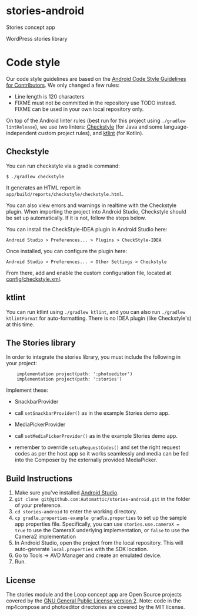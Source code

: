 # stories-android
Stories concept app

WordPress stories library

# Code style

Our code style guidelines are based on the [Android Code Style Guidelines for Contributors](https://source.android.com/source/code-style.html). We only changed a few rules:

* Line length is 120 characters
* FIXME must not be committed in the repository use TODO instead. FIXME can be used in your own local repository only.

On top of the Android linter rules (best run for this project using `./gradlew lintRelease`), we use two linters: [Checkstyle](http://checkstyle.sourceforge.net/) (for Java and some language-independent custom project rules), and [ktlint](https://github.com/pinterest/ktlint) (for Kotlin).

## Checkstyle

You can run checkstyle via a gradle command:

```
$ ./gradlew checkstyle
```

It generates an HTML report in `app/build/reports/checkstyle/checkstyle.html`.

You can also view errors and warnings in realtime with the Checkstyle plugin.  When importing the project into Android Studio, Checkstyle should be set up automatically.  If it is not, follow the steps below.

You can install the CheckStyle-IDEA plugin in Android Studio here:

`Android Studio > Preferences... > Plugins > CheckStyle-IDEA`

Once installed, you can configure the plugin here:

`Android Studio > Preferences... > Other Settings > Checkstyle`

From there, add and enable the custom configuration file, located at [config/checkstyle.xml](https://github.com/automattic/stories-android/blob/develop/config/checkstyle.xml).

## ktlint

You can run ktlint using `./gradlew ktlint`, and you can also run `./gradlew ktlintFormat` for auto-formatting. There is no IDEA plugin (like Checkstyle's) at this time.

## The Stories library

In order to integrate the stories library, you must include the following in your project:
```
    implementation project(path: ':photoeditor')
    implementation project(path: ':stories')
```

Implement these:
- SnackbarProvider
- call `setSnackbarProvider()` as in the example Stories demo app.

- MediaPickerProvider
- call `setMediaPickerProvider()` as in the example Stories demo app.
- remember to override `setupRequestCodes()` and set the right request codes as per the host app so it works seamlessly and media can be fed into the Composer by the externally provided MediaPicker.

## Build Instructions ##

1. Make sure you've installed [Android Studio](https://developer.android.com/studio/index.html).
1. `git clone git@github.com:Automattic/stories-android.git` in the folder of your preference.
1. `cd stories-android` to enter the working directory.
1. `cp gradle.properties-example gradle.properties` to set up the sample app properties file. Specifically, you can use `stories.use.cameraX = true` to use the CameraX underlying implementation, or `false` to use the Camera2 implementation
1. In Android Studio, open the project from the local repository. This will auto-generate `local.properties` with the SDK location.
1. Go to Tools → AVD Manager and create an emulated device.
1. Run.

## License ##

The stories module and the Loop concept app are Open Source projects covered by the
[GNU General Public License version 2](LICENSE.md). Note: code in the mp4compose and photoeditor directories are covered by the MIT license.
